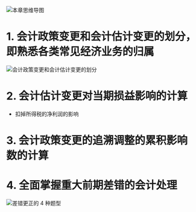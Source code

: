 
![][image-1]
# 1. 会计政策变更和会计估计变更的划分，即熟悉各类常见经济业务的归属
![][image-2]

# 2. 会计估计变更对当期损益影响的计算
- 扣掉所得税的净利润的影响

# 3. 会计政策变更的追溯调整的累积影响数的计算


# 4. 全面掌握重大前期差错的会计处理
![][image-3]

[image-1]:	http://pic.yupoo.com/jean0326/HgzKNiMR/lCOlb.jpg "本章思维导图"
[image-2]:	https://ws4.sinaimg.cn/large/006tNc79gy1fqac02y09kj319o0tetiy.jpg "会计政策变更和会计估计变更的划分"
[image-3]:	https://ws4.sinaimg.cn/large/006tNc79gy1fqaa7o5u7jj30io0asq5f.jpg "差错更正的 4 种题型"